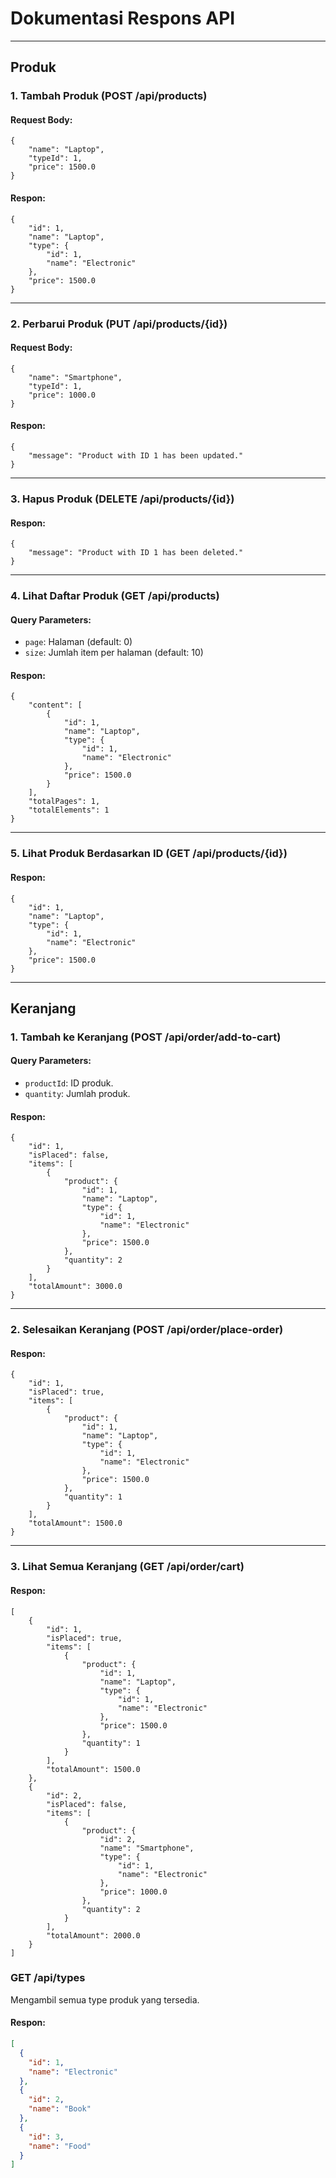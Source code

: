 # **Dokumentasi Respons API**

---

## **Produk**

### **1\. Tambah Produk (POST /api/products)**

#### **Request Body:**

```
{
    "name": "Laptop",
    "typeId": 1,
    "price": 1500.0
}
```

#### **Respon:**

```
{
    "id": 1,
    "name": "Laptop",
    "type": {
        "id": 1,
        "name": "Electronic"
    },
    "price": 1500.0
}
```

---

### **2\. Perbarui Produk (PUT /api/products/{id})**

#### **Request Body:**

```
{
    "name": "Smartphone",
    "typeId": 1,
    "price": 1000.0
}
```

#### **Respon:**

```
{
    "message": "Product with ID 1 has been updated."
}
```

---

### **3\. Hapus Produk (DELETE /api/products/{id})**

#### **Respon:**

```
{
    "message": "Product with ID 1 has been deleted."
}
```

---

### **4\. Lihat Daftar Produk (GET /api/products)**

#### **Query Parameters:**

- `page`: Halaman (default: 0)
- `size`: Jumlah item per halaman (default: 10)

#### **Respon:**

```
{
    "content": [
        {
            "id": 1,
            "name": "Laptop",
            "type": {
                "id": 1,
                "name": "Electronic"
            },
            "price": 1500.0
        }
    ],
    "totalPages": 1,
    "totalElements": 1
}
```

---

### **5\. Lihat Produk Berdasarkan ID (GET /api/products/{id})**

#### **Respon:**

```
{
    "id": 1,
    "name": "Laptop",
    "type": {
        "id": 1,
        "name": "Electronic"
    },
    "price": 1500.0
}
```

---

## **Keranjang**

### **1\. Tambah ke Keranjang (POST /api/order/add-to-cart)**

#### **Query Parameters:**

- `productId`: ID produk.
- `quantity`: Jumlah produk.

#### **Respon:**

```
{
    "id": 1,
    "isPlaced": false,
    "items": [
        {
            "product": {
                "id": 1,
                "name": "Laptop",
                "type": {
                    "id": 1,
                    "name": "Electronic"
                },
                "price": 1500.0
            },
            "quantity": 2
        }
    ],
    "totalAmount": 3000.0
}
```

---

### **2\. Selesaikan Keranjang (POST /api/order/place-order)**

#### **Respon:**

```
{
    "id": 1,
    "isPlaced": true,
    "items": [
        {
            "product": {
                "id": 1,
                "name": "Laptop",
                "type": {
                    "id": 1,
                    "name": "Electronic"
                },
                "price": 1500.0
            },
            "quantity": 1
        }
    ],
    "totalAmount": 1500.0
}
```

---

### **3\. Lihat Semua Keranjang (GET /api/order/cart)**

#### **Respon:**

```
[
    {
        "id": 1,
        "isPlaced": true,
        "items": [
            {
                "product": {
                    "id": 1,
                    "name": "Laptop",
                    "type": {
                        "id": 1,
                        "name": "Electronic"
                    },
                    "price": 1500.0
                },
                "quantity": 1
            }
        ],
        "totalAmount": 1500.0
    },
    {
        "id": 2,
        "isPlaced": false,
        "items": [
            {
                "product": {
                    "id": 2,
                    "name": "Smartphone",
                    "type": {
                        "id": 1,
                        "name": "Electronic"
                    },
                    "price": 1000.0
                },
                "quantity": 2
            }
        ],
        "totalAmount": 2000.0
    }
]
```

### **GET /api/types**

Mengambil semua type produk yang tersedia.

#### **Respon:**

```json
[
  {
    "id": 1,
    "name": "Electronic"
  },
  {
    "id": 2,
    "name": "Book"
  },
  {
    "id": 3,
    "name": "Food"
  }
]
```
